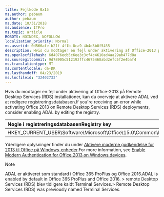 ```yaml
---
title: Fejlkode 0x15
ms.author: pebaum
author: pebaum
ms.date: 10/31/2018
ms.audience: ITPro
ms.topic: article
ROBOTS: NOINDEX, NOFOLLOW
localization_priority: Normal
ms.assetid: 0d566afe-b21f-4f1b-8ca9-4b4d3b0f5435
description: Hvis du modtager en fejl under aktivering af Office-2013 på Remote Desktop Services (RDS) installationer, kan du overveje at aktivere ADAL ved at redigere registreringsdatabasen.
ms.openlocfilehash: 6d4076ecb5c6ee3c3cf4c4610ad4aa29ab477d8a
ms.sourcegitcommit: 9d78905c512192ffc4675468abd2efc5f2e4baf4
ms.translationtype: MT
ms.contentlocale: da-DK
ms.lasthandoff: 04/23/2019
ms.locfileid: "32402733"
---
```

<span data-ttu-id="4e17e-103">Hvis du modtager en fejl under aktivering af Office-2013 på Remote Desktop Services (RDS) installationer, kan du overveje at aktivere ADAL ved at redigere registreringsdatabasen.</span><span class="sxs-lookup"><span data-stu-id="4e17e-103">If you're receiving an error while activating Office 2013 on Remote Desktop Services (RDS) deployments, consider enabling ADAL by editing the registry.</span></span> 
  
|<span data-ttu-id="4e17e-104">**Nøgle i registreringsdatabasen**</span><span class="sxs-lookup"><span data-stu-id="4e17e-104">**Registry key**</span></span>|<span data-ttu-id="4e17e-105">**Type**</span><span class="sxs-lookup"><span data-stu-id="4e17e-105">**Type**</span></span>|<span data-ttu-id="4e17e-106">**Værdi**</span><span class="sxs-lookup"><span data-stu-id="4e17e-106">**Value**</span></span>|
|:-----|:-----|:-----|
|<span data-ttu-id="4e17e-107">HKEY_CURRENT_USER\Software\Microsoft\Office\15.0\Common\Identity\EnableADAL</span><span class="sxs-lookup"><span data-stu-id="4e17e-107">HKEY_CURRENT_USER\Software\Microsoft\Office\15.0\Common\Identity\EnableADAL</span></span>  <br/> |<span data-ttu-id="4e17e-108">REG_DWORD</span><span class="sxs-lookup"><span data-stu-id="4e17e-108">REG_DWORD</span></span>  <br/> |<span data-ttu-id="4e17e-109">1</span><span class="sxs-lookup"><span data-stu-id="4e17e-109">1</span></span>  <br/> |
   
<span data-ttu-id="4e17e-110">Yderligere oplysninger finder du under [Aktivere moderne godkendelse for 2013 til Office på Windows-enheder](https://docs.microsoft.com/office365/admin/security-and-compliance/enable-modern-authentication).</span><span class="sxs-lookup"><span data-stu-id="4e17e-110">For more information, see [Enable Modern Authentication for Office 2013 on Windows devices](https://docs.microsoft.com/office365/admin/security-and-compliance/enable-modern-authentication).</span></span>
  
> [!NOTE]
>  <span data-ttu-id="4e17e-111">ADAL er aktiveret som standard i Office 365 ProPlus og Office 2016.</span><span class="sxs-lookup"><span data-stu-id="4e17e-111">ADAL is enabled by default in Office 365 ProPlus and Office 2016.</span></span> <span data-ttu-id="4e17e-112">> remote Desktop Services (RDS) blev tidligere kaldt Terminal Services.</span><span class="sxs-lookup"><span data-stu-id="4e17e-112">>  Remote Desktop Services (RDS) was previously named Terminal Services.</span></span> 
  


